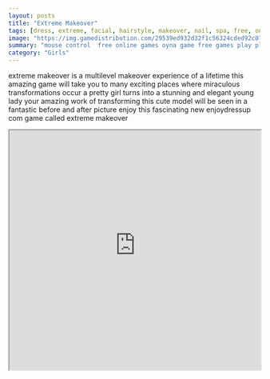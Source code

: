 ```yaml
---
layout: posts
title: "Extreme Makeover"
tags: [dress, extreme, facial, hairstyle, makeover, nail, spa, free, online, games, oyna, game, free, games, play, play, games]
image: "https://img.gamedistribution.com/29539ed932d32f1c56324cded92c07c2.jpg"
summary: "mouse control  free online games oyna game free games play play games"
category: "Girls"
---
```


extreme makeover is a multilevel makeover experience of a lifetime this amazing game will take you to many exciting places where miraculous transformations occur a pretty girl turns into a stunning and elegant young lady your amazing work of transforming this cute model will be seen in a fantastic before and after picture enjoy this fascinating new enjoydressup com game called extreme makeover

<iframe width="100%" height="480px;" src="https://flash.gamedistribution.com?game=29539ed932d32f1c56324cded92c07c2"></iframe>
